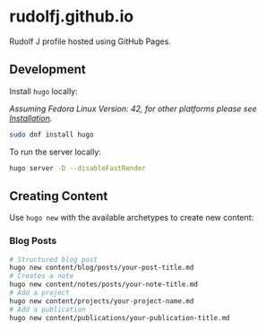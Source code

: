 # rudolfj.github.io

Rudolf J profile hosted using GitHub Pages.

## Development

Install `hugo` locally:

_Assuming Fedora Linux Version: 42, for other platforms please see [Installation](https://gohugo.io/installation/linux/)._

```bash
sudo dnf install hugo
```

To run the server locally:

```bash
hugo server -D --disableFastRender
```

## Creating Content

Use `hugo new` with the available archetypes to create new content:

### Blog Posts
```bash
# Structured blog post 
hugo new content/blog/posts/your-post-title.md
# Creates a note
hugo new content/notes/posts/your-note-title.md
# Add a project
hugo new content/projects/your-project-name.md
# Add a publication
hugo new content/publications/your-publication-title.md
```
